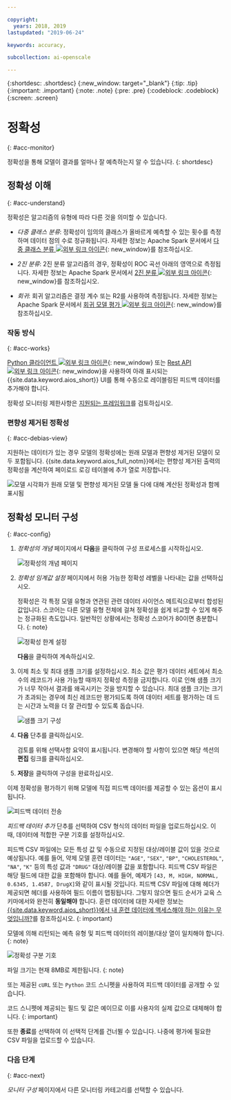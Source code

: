 ```yaml
---

copyright:
  years: 2018, 2019
lastupdated: "2019-06-24"

keywords: accuracy, 

subcollection: ai-openscale

---
```


{:shortdesc: .shortdesc}
{:new_window: target="_blank"}
{:tip: .tip}
{:important: .important}
{:note: .note}
{:pre: .pre}
{:codeblock: .codeblock}
{:screen: .screen}

# 정확성
{: #acc-monitor}

정확성을 통해 모델이 결과를 얼마나 잘 예측하는지 알 수 있습니다.
{: shortdesc}

## 정확성 이해
{: #acc-understand}

정확성은 알고리즘의 유형에 따라 다른 것을 의미할 수 있습니다.

- *다중 클래스 분류*: 정확성이 임의의 클래스가 올바르게 예측할 수 있는 횟수를 측정하며 데이터 점의 수로 정규화됩니다. 자세한 정보는 Apache Spark 문서에서 [다중 클래스 분류 ![외부 링크 아이콘](../../icons/launch-glyph.svg "외부 링크 아이콘")](https://spark.apache.org/docs/2.1.0/mllib-evaluation-metrics.html#multiclass-classification){: new_window}를 참조하십시오.

- *2진 분류*: 2진 분류 알고리즘의 경우, 정확성이 ROC 곡선 아래의 영역으로 측정됩니다. 자세한 정보는 Apache Spark 문서에서 [2진 분류 ![외부 링크 아이콘](../../icons/launch-glyph.svg "외부 링크 아이콘")](https://spark.apache.org/docs/2.1.0/mllib-evaluation-metrics.html#binary-classification){: new_window}를 참조하십시오.

- *회귀*: 회귀 알고리즘은 결정 계수 또는 R2를 사용하여 측정됩니다. 자세한 정보는 Apache Spark 문서에서 [회귀 모델 평가 ![외부 링크 아이콘](../../icons/launch-glyph.svg "외부 링크 아이콘")](https://spark.apache.org/docs/2.1.0/mllib-evaluation-metrics.html#regression-model-evaluation){: new_window}를 참조하십시오.

### 작동 방식
{: #acc-works}

[Python 클라이언트 ![외부 링크 아이콘](../../icons/launch-glyph.svg "외부 링크 아이콘")](http://ai-openscale-python-client.mybluemix.net/#feedbacklogging){: new_window} 또는 [Rest API ![외부 링크 아이콘](../../icons/launch-glyph.svg "외부 링크 아이콘")](https://cloud.ibm.com/apidocs/ai-openscale#post-feedback-payload){: new_window}을 사용하여 아래 표시되는 {{site.data.keyword.aios_short}} UI를 통해 수동으로 레이블링된 피드백 데이터를 추가해야 합니다.

정확성 모니터링 제한사항은 [지원되는 프레임워크](/docs/services/ai-openscale?topic=ai-openscale-in-ov#in-fram)를 검토하십시오.

### 편향성 제거된 정확성
{: #acc-debias-view}

지원하는 데이터가 있는 경우 모델의 정확성에는 원래 모델과 편향성 제거된 모델이 모두 포함됩니다. {{site.data.keyword.aios_full_notm}}에서는 편향성 제거된 출력의 정확성을 계산하여 페이로드 로깅 테이블에 추가 열로 저장합니다.

![모델 시각화가 원래 모델 및 편향성 제거된 모델 둘 다에 대해 계산된 정확성과 함께 표시됨](images/debiased-accuracy.png)

## 정확성 모니터 구성
{: #acc-config}

1.  *정확성의 개념* 페이지에서 **다음**을 클릭하여 구성 프로세스를 시작하십시오.

    ![정확성의 개념 페이지](images/accuracy-what-is.png)

1.  *정확성 임계값 설정* 페이지에서 허용 가능한 정확성 레벨을 나타내는 값을 선택하십시오.

    정확성은 각 특정 모델 유형과 연관된 관련 데이터 사이언스 메트릭으로부터 합성된 값입니다. 스코어는 다른 모델 유형 전체에 걸쳐 정확성을 쉽게 비교할 수 있게 해주는 정규화된 측도입니다. 일반적인 상황에서는 정확성 스코어가 80이면 충분합니다.
    {: note}

    ![정확성 한계 설정](images/accuracy-set-limit.png)

    **다음**을 클릭하여 계속하십시오.

1.  이제 최소 및 최대 샘플 크기를 설정하십시오. 최소 값은 평가 데이터 세트에서 최소 수의 레코드가 사용 가능할 때까지 정확성 측정을 금지합니다. 이로 인해 샘플 크기가 너무 작아서 결과를 왜곡시키는 것을 방지할 수 있습니다. 최대 샘플 크기는 크기가 초과되는 경우에 최신 레코드만 평가되도록 하여 데이터 세트를 평가하는 데 드는 시간과 노력을 더 잘 관리할 수 있도록 돕습니다.

     ![샘플 크기 구성](images/accuracy-config-sample.png)

1.  **다음** 단추를 클릭하십시오.

    검토를 위해 선택사항 요약이 표시됩니다. 변경해야 할 사항이 있으면 해당 섹션의 **편집** 링크를 클릭하십시오.

1.  **저장**을 클릭하여 구성을 완료하십시오.

이제 정확성을 평가하기 위해 모델에 직접 피드백 데이터를 제공할 수 있는 옵션이 표시됩니다.

  ![피드백 데이터 전송](images/accuracy-send-feedback0.png)

*피드백 데이터 추가* 단추를 선택하여 CSV 형식의 데이터 파일을 업로드하십시오. 이 때, 데이터에 적합한 구분 기호를 설정하십시오.

피드백 CSV 파일에는 모든 특성 값 및 수동으로 지정된 대상/레이블 값이 있을 것으로 예상됩니다. 예를 들어, 약제 모델 훈련 데이터는 `"AGE"`, `"SEX"`, `"BP"`, `"CHOLESTEROL"`, `"NA"`, `"K"` 등의 특성 값과 `"DRUG"` 대상/레이블 값을 포함합니다. 피드백 CSV 파일은 해당 필드에 대한 값을 포함해야 합니다. 예를 들어, 예제가 `[43, M, HIGH, NORMAL, 0.6345, 1.4587, DrugX]`와 같이 표시될 것입니다. 피드백 CSV 파일에 대해 헤더가 제공되면 헤더를 사용하여 필드 이름이 맵핑됩니다. 그렇지 않으면 필드 순서가 교육 스키마에서와 완전히 **동일해야** 합니다. 훈련 데이터에 대한 자세한 정보는 [{{site.data.keyword.aios_short}}에서 내 훈련 데이터에 액세스해야 하는 이유는 무엇입니까?](/docs/services/ai-openscale?topic=ai-openscale-trainingdata#trainingdata)를 참조하십시오.
{: important}

모델에 의해 리턴되는 예측 유형 및 피드백 데이터의 레이블/대상 열이 일치해야 합니다.
{: note}

  ![정확성 구분 기호](images/accuracy-delimit.png)

파일 크기는 현재 8MB로 제한됩니다.
{: note}

또는 제공된 `cURL` 또는 `Python` 코드 스니펫을 사용하여 피드백 데이터를 공개할 수 있습니다.

코드 스니펫에 제공되는 필드 및 값은 예이므로 이를 사용자의 실제 값으로 대체해야 합니다.
{: important}

또한 **종료**를 선택하여 이 선택적 단계를 건너뛸 수 있습니다. 나중에 평가에 필요한 CSV 파일을 업로드할 수 있습니다.

### 다음 단계
{: #acc-next}

*모니터 구성* 페이지에서 다른 모니터링 카테고리를 선택할 수 있습니다.
